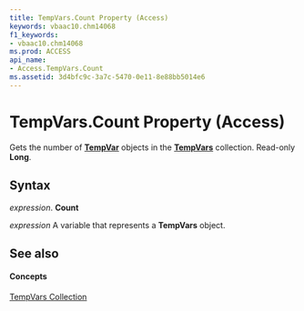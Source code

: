 ```yaml
---
title: TempVars.Count Property (Access)
keywords: vbaac10.chm14068
f1_keywords:
- vbaac10.chm14068
ms.prod: ACCESS
api_name:
- Access.TempVars.Count
ms.assetid: 3d4bfc9c-3a7c-5470-0e11-8e88bb5014e6
---
```



# TempVars.Count Property (Access)

Gets the number of  **[TempVar](tempvar-object-access.md)** objects in the **[TempVars](tempvars-object-access.md)** collection. Read-only **Long**.


## Syntax

 _expression_. **Count**

 _expression_ A variable that represents a **TempVars** object.


## See also


#### Concepts


[TempVars Collection](tempvars-object-access.md)

